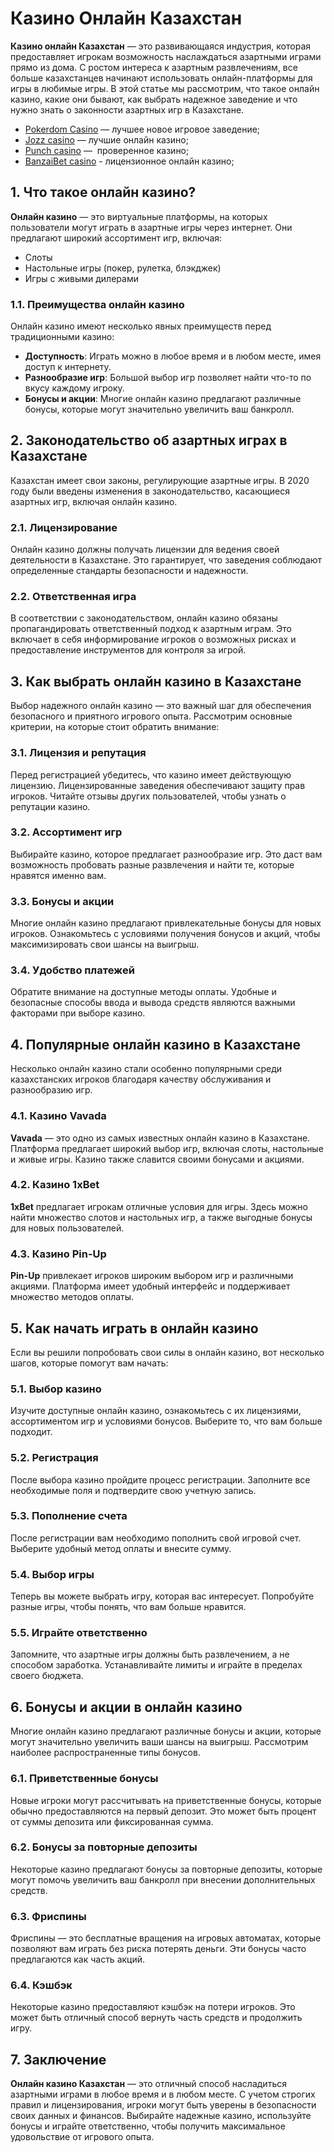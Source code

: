# Казино Онлайн Казахстан

**Казино онлайн Казахстан** — это развивающаяся индустрия, которая предоставляет игрокам возможность наслаждаться азартными играми прямо из дома. С ростом интереса к азартным развлечениям, все больше казахстанцев начинают использовать онлайн-платформы для игры в любимые игры. В этой статье мы рассмотрим, что такое онлайн казино, какие они бывают, как выбрать надежное заведение и что нужно знать о законности азартных игр в Казахстане.

* [Pokerdom Casino](https://4pd-stat.com/click/65c385006bcc63141167dd42/7/11110/subaccount) — лучшее новое игровое заведение;
* [Jozz casino](https://tk435zi5i9.com/alt/jozz/registration?e8250665e216213938eeaefaf3e61c0a) — лучшие онлайн казино;
* [Punch casino](https://betpunch1.com/d638d6d39) —  проверенное казино;
* [BanzaiBet casino](https://bnzstr009.com/e9rVJ) - лицензионное онлайн казино;

## 1. Что такое онлайн казино?

**Онлайн казино** — это виртуальные платформы, на которых пользователи могут играть в азартные игры через интернет. Они предлагают широкий ассортимент игр, включая:

* Слоты
* Настольные игры (покер, рулетка, блэкджек)
* Игры с живыми дилерами

### 1.1. Преимущества онлайн казино

Онлайн казино имеют несколько явных преимуществ перед традиционными казино:

* **Доступность**: Играть можно в любое время и в любом месте, имея доступ к интернету.
* **Разнообразие игр**: Большой выбор игр позволяет найти что-то по вкусу каждому игроку.
* **Бонусы и акции**: Многие онлайн казино предлагают различные бонусы, которые могут значительно увеличить ваш банкролл.

## 2. Законодательство об азартных играх в Казахстане

Казахстан имеет свои законы, регулирующие азартные игры. В 2020 году были введены изменения в законодательство, касающиеся азартных игр, включая онлайн казино.

### 2.1. Лицензирование

Онлайн казино должны получать лицензии для ведения своей деятельности в Казахстане. Это гарантирует, что заведения соблюдают определенные стандарты безопасности и надежности.

### 2.2. Ответственная игра

В соответствии с законодательством, онлайн казино обязаны пропагандировать ответственный подход к азартным играм. Это включает в себя информирование игроков о возможных рисках и предоставление инструментов для контроля за игрой.

## 3. Как выбрать онлайн казино в Казахстане

Выбор надежного онлайн казино — это важный шаг для обеспечения безопасного и приятного игрового опыта. Рассмотрим основные критерии, на которые стоит обратить внимание:

### 3.1. Лицензия и репутация

Перед регистрацией убедитесь, что казино имеет действующую лицензию. Лицензированные заведения обеспечивают защиту прав игроков. Читайте отзывы других пользователей, чтобы узнать о репутации казино.

### 3.2. Ассортимент игр

Выбирайте казино, которое предлагает разнообразие игр. Это даст вам возможность пробовать разные развлечения и найти те, которые нравятся именно вам.

### 3.3. Бонусы и акции

Многие онлайн казино предлагают привлекательные бонусы для новых игроков. Ознакомьтесь с условиями получения бонусов и акций, чтобы максимизировать свои шансы на выигрыш.

### 3.4. Удобство платежей

Обратите внимание на доступные методы оплаты. Удобные и безопасные способы ввода и вывода средств являются важными факторами при выборе казино.

## 4. Популярные онлайн казино в Казахстане

Несколько онлайн казино стали особенно популярными среди казахстанских игроков благодаря качеству обслуживания и разнообразию игр.

### 4.1. Казино Vavada

**Vavada** — это одно из самых известных онлайн казино в Казахстане. Платформа предлагает широкий выбор игр, включая слоты, настольные и живые игры. Казино также славится своими бонусами и акциями.

### 4.2. Казино 1xBet

**1xBet** предлагает игрокам отличные условия для игры. Здесь можно найти множество слотов и настольных игр, а также выгодные бонусы для новых пользователей.

### 4.3. Казино Pin-Up

**Pin-Up** привлекает игроков широким выбором игр и различными акциями. Платформа имеет удобный интерфейс и поддерживает множество методов оплаты.

## 5. Как начать играть в онлайн казино

Если вы решили попробовать свои силы в онлайн казино, вот несколько шагов, которые помогут вам начать:

### 5.1. Выбор казино

Изучите доступные онлайн казино, ознакомьтесь с их лицензиями, ассортиментом игр и условиями бонусов. Выберите то, что вам больше подходит.

### 5.2. Регистрация

После выбора казино пройдите процесс регистрации. Заполните все необходимые поля и подтвердите свою учетную запись.

### 5.3. Пополнение счета

После регистрации вам необходимо пополнить свой игровой счет. Выберите удобный метод оплаты и внесите сумму.

### 5.4. Выбор игры

Теперь вы можете выбрать игру, которая вас интересует. Попробуйте разные игры, чтобы понять, что вам больше нравится.

### 5.5. Играйте ответственно

Запомните, что азартные игры должны быть развлечением, а не способом заработка. Устанавливайте лимиты и играйте в пределах своего бюджета.

## 6. Бонусы и акции в онлайн казино

Многие онлайн казино предлагают различные бонусы и акции, которые могут значительно увеличить ваши шансы на выигрыш. Рассмотрим наиболее распространенные типы бонусов.

### 6.1. Приветственные бонусы

Новые игроки могут рассчитывать на приветственные бонусы, которые обычно предоставляются на первый депозит. Это может быть процент от суммы депозита или фиксированная сумма.

### 6.2. Бонусы за повторные депозиты

Некоторые казино предлагают бонусы за повторные депозиты, которые могут помочь увеличить ваш банкролл при внесении дополнительных средств.

### 6.3. Фриспины

Фриспины — это бесплатные вращения на игровых автоматах, которые позволяют вам играть без риска потерять деньги. Эти бонусы часто предлагаются как часть акций.

### 6.4. Кэшбэк

Некоторые казино предоставляют кэшбэк на потери игроков. Это может быть отличный способ вернуть часть средств и продолжить игру.

## 7. Заключение

**Онлайн казино Казахстан** — это отличный способ насладиться азартными играми в любое время и в любом месте. С учетом строгих правил и лицензирования, игроки могут быть уверены в безопасности своих данных и финансов. Выбирайте надежные казино, используйте бонусы и играйте ответственно, чтобы получить максимальное удовольствие от игрового опыта.
